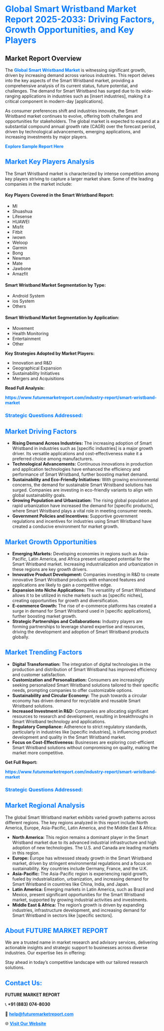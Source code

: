 <h1 style="color: #007BFF;">Global Smart Wristband Market Report 2025-2033: Driving Factors, Growth Opportunities, and Key Players</h1>

<section id="overview">
<h2>Market Report Overview</h2>
<p>The <a href="https://www.futuremarketreport.com/industry-report/smart-wristband-market" style="color: #007BFF; text-decoration: none;"><strong>Global Smart Wristband Market</strong></a> is witnessing significant growth, driven by increasing demand across various industries. This report delves into the key aspects of the Smart Wristband market, providing a comprehensive analysis of its current status, future potential, and challenges. The demand for Smart Wristband has surged due to its wide-ranging applications in industries such as [insert industries], making it a critical component in modern-day [applications].</p>
<p>As consumer preferences shift and industries innovate, the Smart Wristband market continues to evolve, offering both challenges and opportunities for stakeholders. The global market is expected to expand at a substantial compound annual growth rate (CAGR) over the forecast period, driven by technological advancements, emerging applications, and increasing investments by major players.</p>
</section>

<section id="overview">
<p><a href="https://www.futuremarketreport.com/request-sample/reportId=81613" style="color: #007BFF; text-decoration: none;"><strong>Explore Sample Report Here</strong></a></p>
</section>

<section id="key-players">
<h2 style="color: #007BFF;">Market Key Players Analysis</h2>
<p>The Smart Wristband market is characterized by intense competition among key players striving to capture a larger market share. Some of the leading companies in the market include:</p>
<h4>Key Players Covered in the Smart Wristband Report:</h4>
<ul><li>MI</li><li>Shuashua</li><li>Lifesense</li><li>HUAWEI</li><li>Misfit</li><li>Fitbit</li><li>iwown</li><li>Weloop</li><li>Garmin</li><li>Bong</li><li>Newman</li><li>Mate</li><li>Jawbone</li><li>Amazfit</li></ul>
<h4>Smart Wristband Market Segmentation by Type:</h4>
<ul><li>Android System</li><li>ios System</li><li>Others</li></ul>

<h4>Smart Wristband Market Segmentation by Application:</h4>
<ul><li>Movement</li><li>Health Monitoring</li><li>Entertainment</li><li>Other</li></ul>
<p><strong>Key Strategies Adopted by Market Players:</strong></p>
<ul>
<li>Innovation and R&D</li>
<li>Geographical Expansion</li>
<li>Sustainability Initiatives</li>
<li>Mergers and Acquisitions</li>
</ul>
</section>

<section>
<p><strong>Read Full Analysis: </strong></p><a href="https://www.futuremarketreport.com/industry-report/smart-wristband-market" style="color: #007BFF; text-decoration: none;"><strong>https://www.futuremarketreport.com/industry-report/smart-wristband-market</strong></a>
<h3 style="color: #007BFF;">Strategic Questions Addressed:</h3>
</section>

<section id="driving-factors">
<h2 style="color: #007BFF;">Market Driving Factors</h2>
<ul>
<li><strong>Rising Demand Across Industries:</strong> The increasing adoption of Smart Wristband in industries such as [specific industries] is a major growth driver. Its versatile applications and cost-effectiveness make it a preferred choice among manufacturers.</li>
<li><strong>Technological Advancements:</strong> Continuous innovations in production and application technologies have enhanced the efficiency and performance of Smart Wristband, further boosting market demand.</li>
<li><strong>Sustainability and Eco-Friendly Initiatives:</strong> With growing environmental concerns, the demand for sustainable Smart Wristband solutions has surged. Companies are investing in eco-friendly variants to align with global sustainability goals.</li>
<li><strong>Growing Population and Urbanization:</strong> The rising global population and rapid urbanization have increased the demand for [specific products], where Smart Wristband plays a vital role in meeting consumer needs.</li>
<li><strong>Government Policies and Incentives:</strong> Supportive government regulations and incentives for industries using Smart Wristband have created a conducive environment for market growth.</li>
</ul>
</section>

<section id="growth-opportunities">
<h2 style="color: #007BFF;">Market Growth Opportunities</h2>
<ul>
<li><strong>Emerging Markets:</strong> Developing economies in regions such as Asia-Pacific, Latin America, and Africa present untapped potential for the Smart Wristband market. Increasing industrialization and urbanization in these regions are key growth drivers.</li>
<li><strong>Innovative Product Development:</strong> Companies investing in R&D to create innovative Smart Wristband products with enhanced features and applications are likely to gain a competitive edge.</li>
<li><strong>Expansion into Niche Applications:</strong> The versatility of Smart Wristband allows it to be utilized in niche markets such as [specific niches], creating opportunities for growth and diversification.</li>
<li><strong>E-commerce Growth:</strong> The rise of e-commerce platforms has created a surge in demand for Smart Wristband used in [specific applications], further boosting market growth.</li>
<li><strong>Strategic Partnerships and Collaborations:</strong> Industry players are forming partnerships to leverage shared expertise and resources, driving the development and adoption of Smart Wristband products globally.</li>
</ul>
</section>

<section id="trending-factors">
<h2 style="color: #007BFF;">Market Trending Factors</h2>
<ul>
<li><strong>Digital Transformation:</strong> The integration of digital technologies in the production and distribution of Smart Wristband has improved efficiency and customer satisfaction.</li>
<li><strong>Customization and Personalization:</strong> Consumers are increasingly seeking personalized Smart Wristband solutions tailored to their specific needs, prompting companies to offer customizable options.</li>
<li><strong>Sustainability and Circular Economy:</strong> The push towards a circular economy has driven demand for recyclable and reusable Smart Wristband solutions.</li>
<li><strong>Increased Investment in R&D:</strong> Companies are allocating significant resources to research and development, resulting in breakthroughs in Smart Wristband technology and applications.</li>
<li><strong>Regulatory Compliance:</strong> Adherence to strict regulatory standards, particularly in industries like [specific industries], is influencing product development and quality in the Smart Wristband market.</li>
<li><strong>Focus on Cost-Effectiveness:</strong> Businesses are exploring cost-efficient Smart Wristband solutions without compromising on quality, making the market more competitive.</li>
</ul>
</section>

<section>
<p><strong>Get Full Report: </strong></p><a href="https://www.futuremarketreport.com/industry-report/smart-wristband-market" style="color: #007BFF; text-decoration: none;"><strong>https://www.futuremarketreport.com/industry-report/smart-wristband-market</strong></a>
<h3 style="color: #007BFF;">Strategic Questions Addressed:</h3>
</section>


<section id="regional-analysis">
<h2 style="color: #007BFF;">Market Regional Analysis</h2>
<p>The global Smart Wristband market exhibits varied growth patterns across different regions. The key regions analyzed in this report include North America, Europe, Asia-Pacific, Latin America, and the Middle East & Africa:</p>
<ul>
<li><strong>North America:</strong> This region remains a dominant player in the Smart Wristband market due to its advanced industrial infrastructure and high adoption of new technologies. The U.S. and Canada are leading markets in this region.</li>
<li><strong>Europe:</strong> Europe has witnessed steady growth in the Smart Wristband market, driven by stringent environmental regulations and a focus on sustainability. Key countries include Germany, France, and the U.K.</li>
<li><strong>Asia-Pacific:</strong> The Asia-Pacific region is experiencing rapid growth, fueled by industrialization, urbanization, and increasing demand for Smart Wristband in countries like China, India, and Japan.</li>
<li><strong>Latin America:</strong> Emerging markets in Latin America, such as Brazil and Mexico, present significant opportunities for the Smart Wristband market, supported by growing industrial activities and investments.</li>
<li><strong>Middle East & Africa:</strong> The region’s growth is driven by expanding industries, infrastructure development, and increasing demand for Smart Wristband in sectors like [specific sectors].</li>
</ul>
</section>

<footer>
<h2 style="color: #007BFF;">About FUTURE MARKET REPORT</h2>
<p>We are a trusted name in market research and advisory services, delivering actionable insights and strategic support to businesses across diverse industries. Our expertise lies in offering:</p>

<p>Stay ahead in today’s competitive landscape with our tailored research solutions.</p>

<h2 style="color: #007BFF;">Contact Us:</h2>
<p><strong>FUTURE MARKET REPORT</strong></p>
<p>📞 <strong>+91 (883) 074-8030</strong></p>
<p>📧 <strong><a href="mailto:help@futuremarketreport.com" style="color: #007BFF;">help@futuremarketreport.com</a></strong></p>
<p>🌐 <strong><a href="https://www.futuremarketreport.com/" style="color: #007BFF;">Visit Our Website</a></strong></p>
</footer>